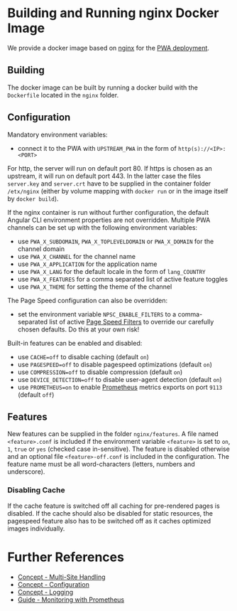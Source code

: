 <!--
kb_guide
kb_pwa
kb_everyone
kb_sync_latest_only
-->

# Building and Running nginx Docker Image

We provide a docker image based on [nginx](https://www.nginx.com/) for the [PWA deployment](../concepts/pwa-building-blocks.md#pwa---nginx).

## Building

The docker image can be built by running a docker build with the `Dockerfile` located in the `nginx` folder.

## Configuration

Mandatory environment variables:

- connect it to the PWA with `UPSTREAM_PWA` in the form of `http(s)://<IP>:<PORT>`

For http, the server will run on default port 80.
If https is chosen as an upstream, it will run on default port 443.
In the latter case the files `server.key` and `server.crt` have to be supplied in the container folder `/etx/nginx` (either by volume mapping with `docker run` or in the image itself by `docker build`).

If the nginx container is run without further configuration, the default Angular CLI environment properties are not overridden.
Multiple PWA channels can be set up with the following environment variables:

- use `PWA_X_SUBDOMAIN`, `PWA_X_TOPLEVELDOMAIN` or `PWA_X_DOMAIN` for the channel domain
- use `PWA_X_CHANNEL` for the channel name
- use `PWA_X_APPLICATION` for the application name
- use `PWA_X_LANG` for the default locale in the form of `lang_COUNTRY`
- use `PWA_X_FEATURES` for a comma separated list of active feature toggles
- use `PWA_X_THEME` for setting the theme of the channel

The Page Speed configuration can also be overridden:

- set the environment variable `NPSC_ENABLE_FILTERS` to a comma-separated list of active [Page Speed Filters](https://www.modpagespeed.com/examples/) to override our carefully chosen defaults. Do this at your own risk!

Built-in features can be enabled and disabled:

- use `CACHE=off` to disable caching (default `on`)
- use `PAGESPEED=off` to disable pagespeed optimizations (default `on`)
- use `COMPRESSION=off` to disable compression (default `on`)
- use `DEVICE_DETECTION=off` to disable user-agent detection (default `on`)
- use `PROMETHEUS=on` to enable [Prometheus](https://prometheus.io) metrics exports on port `9113` (default `off`)

## Features

New features can be supplied in the folder `nginx/features`.
A file named `<feature>.conf` is included if the environment variable `<feature>` is set to `on`, `1`, `true` or `yes` (checked case in-sensitive).
The feature is disabled otherwise and an optional file `<feature>-off.conf` is included in the configuration.
The feature name must be all word-characters (letters, numbers and underscore).

### Disabling Cache

If the cache feature is switched off all caching for pre-rendered pages is disabled.
If the cache should also be disabled for static resources, the pagespeed feature also has to be switched off as it caches optimized images individually.

# Further References

- [Concept - Multi-Site Handling](../concepts/multi-site-handling.md)
- [Concept - Configuration](../concepts/configuration.md)
- [Concept - Logging](../concepts/logging.md)
- [Guide - Monitoring with Prometheus](./prometheus-monitoring.md)
